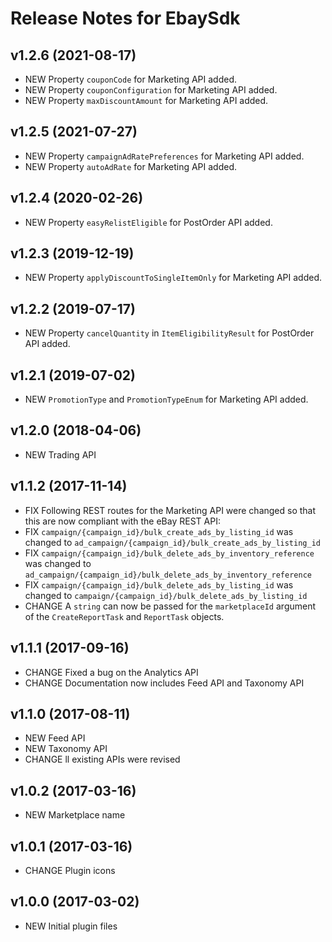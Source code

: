 # Release Notes for EbaySdk

## v1.2.6 (2021-08-17)
- NEW Property `couponCode` for Marketing API added.
- NEW Property `couponConfiguration` for Marketing API added.
- NEW Property `maxDiscountAmount` for Marketing API added.

## v1.2.5 (2021-07-27)
- NEW Property `campaignAdRatePreferences` for Marketing API added.
- NEW Property `autoAdRate` for Marketing API added.

## v1.2.4 (2020-02-26)
- NEW Property `easyRelistEligible` for PostOrder API added.

## v1.2.3 (2019-12-19)
- NEW Property `applyDiscountToSingleItemOnly` for Marketing API added.

## v1.2.2 (2019-07-17)
- NEW Property `cancelQuantity` in `ItemEligibilityResult` for PostOrder API added.

## v1.2.1 (2019-07-02)
- NEW `PromotionType` and `PromotionTypeEnum` for Marketing API added.

## v1.2.0 (2018-04-06)
- NEW Trading API

## v1.1.2 (2017-11-14)
- FIX Following REST routes for the Marketing API were changed so that this are now compliant with the eBay REST API:
- FIX `campaign/{campaign_id}/bulk_create_ads_by_listing_id` was changed to `ad_campaign/{campaign_id}/bulk_create_ads_by_listing_id`
- FIX `campaign/{campaign_id}/bulk_delete_ads_by_inventory_reference` was changed to `ad_campaign/{campaign_id}/bulk_delete_ads_by_inventory_reference`
- FIX `campaign/{campaign_id}/bulk_delete_ads_by_listing_id` was changed to `campaign/{campaign_id}/bulk_delete_ads_by_listing_id`
- CHANGE A `string` can now be passed for the `marketplaceId` argument of the `CreateReportTask` and `ReportTask` objects.

## v1.1.1 (2017-09-16)
- CHANGE Fixed a bug on the Analytics API
- CHANGE Documentation now includes Feed API and Taxonomy API

## v1.1.0 (2017-08-11)
- NEW Feed API 
- NEW Taxonomy API
- CHANGE ll existing APIs were revised

## v1.0.2 (2017-03-16)
- NEW Marketplace name

## v1.0.1 (2017-03-16)
- CHANGE Plugin icons

## v1.0.0 (2017-03-02)
- NEW Initial plugin files